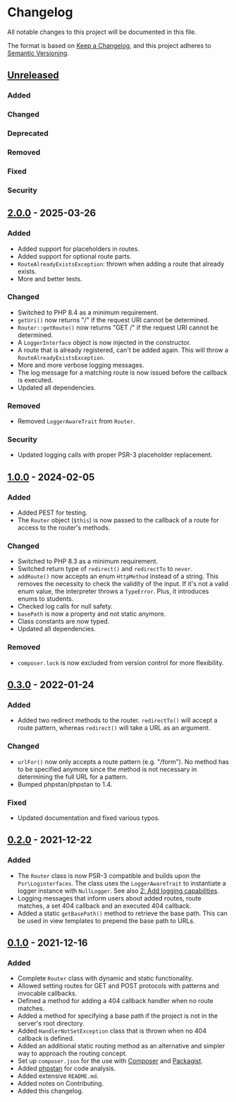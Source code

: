 # Changelog

All notable changes to this project will be documented in this file.

The format is based on [Keep a Changelog](https://keepachangelog.com/en/1.1.0/),
and this project adheres to [Semantic Versioning](https://semver.org/spec/v2.0.0.html).

## [Unreleased]

### Added
### Changed
### Deprecated
### Removed
### Fixed
### Security

## [2.0.0] - 2025-03-26

### Added

- Added support for placeholders in routes.
- Added support for optional route parts.
- `RouteAlreadyExistsException`: thrown when adding a route that already exists.
- More and better tests.

### Changed

- Switched to PHP 8.4 as a minimum requirement.
- `getUri()` now returns "/" if the request URI cannot be determined.
- `Router::getRoute()` now returns "GET /" if the request URI cannot be determined.
- A `LoggerInterface` object is now injected in the constructor.
- A route that is already registered, can't be added again. This will throw a `RouteAlreadyExistsException`.
- More and more verbose logging messages.
- The log message for a matching route is now issued before the callback is executed.
- Updated all dependencies.

### Removed

- Removed `LoggerAwareTrait` from `Router`.

### Security

- Updated logging calls with proper PSR-3 placeholder replacement.

## [1.0.0] - 2024-02-05

### Added

- Added PEST for testing.
- The `Router` object (`$this`) is now passed to the callback of a route for access to the router's methods.

### Changed

- Switched to PHP 8.3 as a minimum requirement.
- Switched return type of `redirect()` and `redirectTo` to `never`.
- `addRoute()` now accepts an enum `HttpMethod` instead of a string. This removes the necessity to check the validity of the input. If it's not a valid enum value, the interpreter throws a `TypeError`. Plus, it introduces enums to students.
- Checked log calls for null safety.
- `basePath` is now a property and not static anymore.
- Class constants are now typed.
- Updated all dependencies.

### Removed

- `composer.lock` is now excluded from version control for more flexibility.

## [0.3.0] - 2022-01-24

### Added

- Added two redirect methods to the router. `redirectTo()` will accept a route pattern, whereas `redirect()` will take a URL as an argument.

### Changed

- `urlFor()` now only accepts a route pattern (e.g. "/form"). No method has to be specified anymore since the method is not necessary in determining the full URL for a pattern.
- Bumped phpstan/phpstan to 1.4.

### Fixed

- Updated documentation and fixed various typos.

## [0.2.0] - 2021-12-22

### Added

- The `Router` class is now PSR-3 compatible and builds upon the `Psr\Loginterfaces`. The class uses the `LoggerAwareTrait` to instantiate a logger instance with `NullLogger`. See also [2: Add logging capabilities](https://github.com/Digital-Media/fhooe-router/issues/2).
- Logging messages that inform users about added routes, route matches, a set 404 callback and an executed 404 callback.
- Added a static `getBasePath()` method to retrieve the base path. This can be used in view templates to prepend the base path to URLs.

## [0.1.0] - 2021-12-16

### Added

- Complete `Router` class with dynamic and static functionality.
- Allowed setting routes for GET and POST protocols with patterns and invocable callbacks.
- Defined a method for adding a 404 callback handler when no route matches.
- Added a method for specifying a base path if the project is not in the server's root directory.
- Added `HandlerNotSetException` class that is thrown when no 404 callback is defined.
- Added an additional static routing method as an alternative and simpler way to approach the routing concept.
- Set up `composer.json` for the use with [Composer](https://getcomposer.org/) and [Packagist](https://packagist.org/).
- Added [phpstan](https://packagist.org/packages/phpstan/phpstan) for code analysis.
- Added extensive `README.md`.
- Added notes on Contributing.
- Added this changelog.

[Unreleased]: https://github.com/Digital-Media/fhooe-router/compare/v2.0.0...HEAD
[2.0.0]: https://github.com/Digital-Media/fhooe-router/compare/v1.0.0...v2.0.0
[1.0.0]: https://github.com/Digital-Media/fhooe-router/compare/v0.3.0...v1.0.0
[0.3.0]: https://github.com/Digital-Media/fhooe-router/compare/v0.2.0...v0.3.0
[0.2.0]: https://github.com/Digital-Media/fhooe-router/compare/v0.1.0...v0.2.0
[0.1.0]: https://github.com/Digital-Media/fhooe-router/releases/tag/v0.1.0
